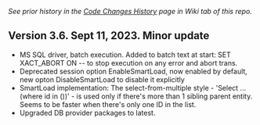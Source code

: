 *See prior history in the [Code Changes History](https://github.com/rivantsov/vita/wiki/Code-changes-history) page in Wiki tab of this repo.*

## Version 3.6. Sept 11, 2023. Minor update
* MS SQL driver, batch execution. Added to batch text at start: SET XACT_ABORT ON -- to stop execution on any error and abort trans.
* Deprecated session option EnableSmartLoad, now enabled by default, new opton DisableSmartLoad to disable it explicitly
* SmartLoad implementation: The select-from-multiple style - 'Select ... (where id in ())' - is used only if there's more than 1 sibling parent entity. Seems to be faster when there's only one ID in the list. 
* Upgraded DB provider packages to latest.  
